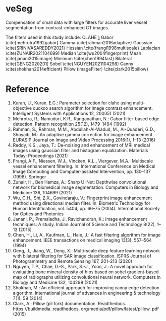 # veSeg
Compensation of small data with large filters for accurate liver vessel segmentation from contrast-enhanced CT images.

The filters used in this study include:
		CLAHE <a href="ref1">1</a>
		Gabor \cite{mehrotra1992gabor} 
		Gamma \cite{rahman2016adaptive} 
		Gaussian \cite{SRINIVASAREDDY2021} 
		Hessian \cite{frangi1998multiscale} 
		Laplacian \cite{ZUNAIR2021104699} 
		Median \cite{wu2004fingerprint} 
		Mean \cite{janani2015image} 
		Minimum \cite{chen1994fast}
		Bilateral \cite{GENG2020201} 
		Sobel \cite{NGUYEN2021104298} 
		Canny \cite{shokhan2014efficient} 
		Pillow (imageFilter) \cite{clark2015pillow}
# Reference
1. <a name="ref1">Kuran, U., Kuran, E.C.: Parameter selection for clahe using multi-objective cuckoo search algorithm for image contrast enhancement. Intelligent Systems with Applications 12, 200051 (2021)</a>
2. Mehrotra, R., Namuduri, K.R., Ranganathan, N.: Gabor filter-based edge detection. Pattern recognition 25(12), 1479–1494 (1992)
3. Rahman, S., Rahman, M.M., Abdullah-Al-Wadud, M., Al-Quaderi, G.D., Shoyaib, M.: An adaptive gamma correction for image enhancement. EURASIP Journal on Image and Video Processing 2016(1), 1–13 (2016)
4. Reddy, K.S., Jaya, T.: De-noising and enhancement of MRI medical images using gaussian filter and histogram equalization. Materials Today: Proceedings (2021)
5. Frangi, A.F., Niessen, W.J., Vincken, K.L., Viergever, M.A.: Multiscale vessel enhancement filtering. In: International Conference on Medical Image Computing and Computer-assisted Intervention, pp. 130–137 (1998). Springer
6. Zunair, H., Ben Hamza, A.: Sharp U-Net: Depthwise convolutional network for biomedical image segmentation. Computers in Biology and Medicine 136, 104699 (2021)
7. Wu, C.H., Shi, Z.X., Govindaraju, V.: Fingerprint image enhancement method using directional median filter. In: Biometric Technology for Human Identification, vol. 5404, pp. 66–75 (2004). International Society for Optics and Photonics
8. Janani, P., Premaladha, J., Ravichandran, K.: Image enhancement techniques: A study. Indian Journal of Science and Technology 8(22), 1–12 (2015)
9. Chen, H., Li, A., Kaufman, L., Hale, J.: A fast filtering algorithm for image enhancement. IEEE transactions on medical imaging 13(3), 557–564 (1994)
10. Geng, J., Jiang, W., Deng, X.: Multi-scale deep feature learning network with bilateral filtering for SAR image classification. ISPRS Journal of Photogrammetry and Remote Sensing 167, 201–213 (2020)
11. Nguyen, T.P., Chae, D.-S., Park, S.-J., Yoon, J.: A novel approach for evaluating bone mineral density of hips based on sobel gradient-based map of radiographs utilizing convolutional neural network. Computers in Biology and Medicine 132, 104298 (2021)
12. Shokhan, M.: An efficient approach for improving canny edge detection algorithm. International journal of advances in engineering & technology 7(1), 59 (2014)
13. Clark, A.: Pillow (pil fork) documentation. Readthedocs. https://buildmedia. readthedocs. org/media/pdf/pillow/latest/pillow. pdf (2015)
